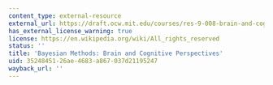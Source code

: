 ```yaml
---
content_type: external-resource
external_url: https://draft.ocw.mit.edu/courses/res-9-008-brain-and-cognitive-sciences-computational-tutorials/pages/1-bayesian-methods-brain-cognitive-perspectives/
has_external_license_warning: true
license: https://en.wikipedia.org/wiki/All_rights_reserved
status: ''
title: 'Bayesian Methods: Brain and Cognitive Perspectives'
uid: 35248451-26ae-4683-a867-037d21195247
wayback_url: ''
---
```

